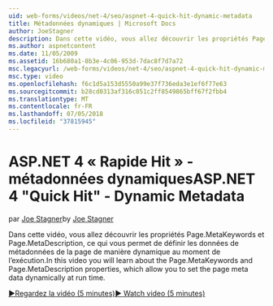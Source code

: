 ```yaml
---
uid: web-forms/videos/net-4/seo/aspnet-4-quick-hit-dynamic-metadata
title: Métadonnées dynamiques | Microsoft Docs
author: JoeStagner
description: Dans cette vidéo, vous allez découvrir les propriétés Page.MetaKeywords et Page.MetaDescription, ce qui vous permet de définir dynamiquement des données de métadonnées de la page à l’intégrateur de transactions exécution...
ms.author: aspnetcontent
ms.date: 11/05/2009
ms.assetid: 16b680a1-8b3e-4c06-953d-7dac8f7d7a72
msc.legacyurl: /web-forms/videos/net-4/seo/aspnet-4-quick-hit-dynamic-metadata
msc.type: video
ms.openlocfilehash: f6c1d5a153d5550a99e37f736eda3e1ef6f77e63
ms.sourcegitcommit: b28cd0313af316c051c2ff8549865bff67f2fbb4
ms.translationtype: MT
ms.contentlocale: fr-FR
ms.lasthandoff: 07/05/2018
ms.locfileid: "37815945"
---
```

<a name="aspnet-4-quick-hit---dynamic-metadata"></a><span data-ttu-id="1bbc6-103">ASP.NET 4 « Rapide Hit » - métadonnées dynamiques</span><span class="sxs-lookup"><span data-stu-id="1bbc6-103">ASP.NET 4 "Quick Hit" - Dynamic Metadata</span></span>
====================
<span data-ttu-id="1bbc6-104">par [Joe Stagner](https://github.com/JoeStagner)</span><span class="sxs-lookup"><span data-stu-id="1bbc6-104">by [Joe Stagner](https://github.com/JoeStagner)</span></span>

<span data-ttu-id="1bbc6-105">Dans cette vidéo, vous allez découvrir les propriétés Page.MetaKeywords et Page.MetaDescription, ce qui vous permet de définir les données de métadonnées de la page de manière dynamique au moment de l’exécution.</span><span class="sxs-lookup"><span data-stu-id="1bbc6-105">In this video you will learn about the Page.MetaKeywords and Page.MetaDescription properties, which allow you to set the page meta data dynamically at run time.</span></span> 

[<span data-ttu-id="1bbc6-106">&#9654;Regardez la vidéo (5 minutes)</span><span class="sxs-lookup"><span data-stu-id="1bbc6-106">&#9654; Watch video (5 minutes)</span></span>](https://channel9.msdn.com/Blogs/ASP-NET-Site-Videos/aspnet-4-quick-hit-dynamic-metadata)
